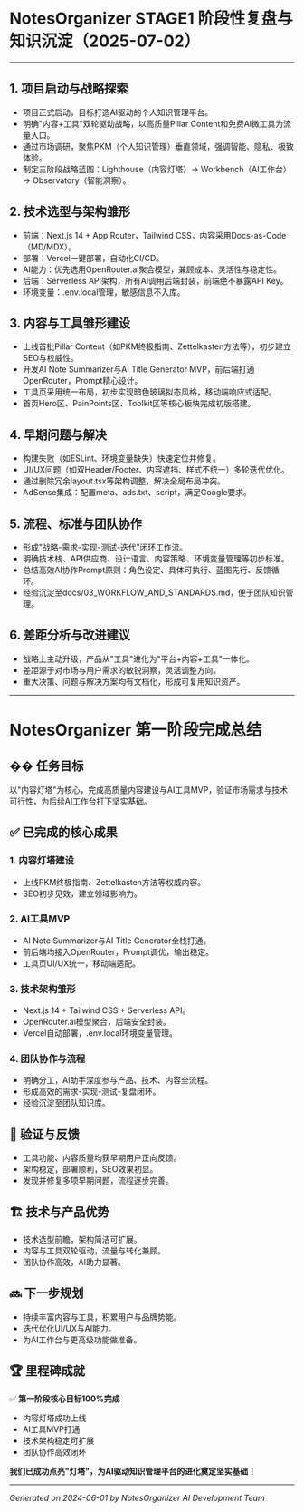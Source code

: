 # NotesOrganizer STAGE1 阶段性复盘与知识沉淀（2025-07-02）

---

## 1. 项目启动与战略探索
- 项目正式启动，目标打造AI驱动的个人知识管理平台。
- 明确"内容+工具"双轮驱动战略，以高质量Pillar Content和免费AI微工具为流量入口。
- 通过市场调研，聚焦PKM（个人知识管理）垂直领域，强调智能、隐私、极致体验。
- 制定三阶段战略蓝图：Lighthouse（内容灯塔）→ Workbench（AI工作台）→ Observatory（智能洞察）。

## 2. 技术选型与架构雏形
- 前端：Next.js 14 + App Router，Tailwind CSS，内容采用Docs-as-Code（MD/MDX）。
- 部署：Vercel一键部署，自动化CI/CD。
- AI能力：优先选用OpenRouter.ai聚合模型，兼顾成本、灵活性与稳定性。
- 后端：Serverless API架构，所有AI调用后端封装，前端绝不暴露API Key。
- 环境变量：.env.local管理，敏感信息不入库。

## 3. 内容与工具雏形建设
- 上线首批Pillar Content（如PKM终极指南、Zettelkasten方法等），初步建立SEO与权威性。
- 开发AI Note Summarizer与AI Title Generator MVP，前后端打通OpenRouter，Prompt精心设计。
- 工具页采用统一布局，初步实现暗色玻璃拟态风格，移动端响应式适配。
- 首页Hero区、PainPoints区、Toolkit区等核心板块完成初版搭建。

## 4. 早期问题与解决
- 构建失败（如ESLint、环境变量缺失）快速定位并修复。
- UI/UX问题（如双Header/Footer、内容遮挡、样式不统一）多轮迭代优化。
- 通过删除冗余layout.tsx等架构调整，解决全局布局冲突。
- AdSense集成：配置meta、ads.txt、script，满足Google要求。

## 5. 流程、标准与团队协作
- 形成"战略-需求-实现-测试-迭代"闭环工作流。
- 明确技术栈、API供应商、设计语言、内容策略、环境变量管理等初步标准。
- 总结高效AI协作Prompt原则：角色设定、具体可执行、蓝图先行、反馈循环。
- 经验沉淀至docs/03_WORKFLOW_AND_STANDARDS.md，便于团队知识管理。

## 6. 差距分析与改进建议
- 战略上主动升级，产品从"工具"进化为"平台+内容+工具"一体化。
- 差距源于对市场与用户需求的敏锐洞察，灵活调整方向。
- 重大决策、问题与解决方案均有文档化，形成可复用知识资产。

---

# NotesOrganizer 第一阶段完成总结

## �� 任务目标
以"内容灯塔"为核心，完成高质量内容建设与AI工具MVP，验证市场需求与技术可行性，为后续AI工作台打下坚实基础。

## ✅ 已完成的核心成果

### 1. 内容灯塔建设
- 上线PKM终极指南、Zettelkasten方法等权威内容。
- SEO初步见效，建立领域影响力。

### 2. AI工具MVP
- AI Note Summarizer与AI Title Generator全栈打通。
- 前后端均接入OpenRouter，Prompt调优，输出稳定。
- 工具页UI/UX统一，移动端适配。

### 3. 技术架构雏形
- Next.js 14 + Tailwind CSS + Serverless API。
- OpenRouter.ai模型聚合，后端安全封装。
- Vercel自动部署，.env.local环境变量管理。

### 4. 团队协作与流程
- 明确分工，AI助手深度参与产品、技术、内容全流程。
- 形成高效的需求-实现-测试-复盘闭环。
- 经验沉淀至团队知识库。

## 🧪 验证与反馈
- 工具功能、内容质量均获早期用户正向反馈。
- 架构稳定，部署顺利，SEO效果初显。
- 发现并修复多项早期问题，流程逐步完善。

## 🏗️ 技术与产品优势
- 技术选型前瞻，架构简洁可扩展。
- 内容与工具双轮驱动，流量与转化兼顾。
- 团队协作高效，AI助力显著。

## 🔜 下一步规划
- 持续丰富内容与工具，积累用户与品牌势能。
- 迭代优化UI/UX与AI能力。
- 为AI工作台与更高级功能做准备。

## 🏆 里程碑成就

✅ **第一阶段核心目标100%完成**
- 内容灯塔成功上线
- AI工具MVP打通
- 技术架构稳定可扩展
- 团队协作高效闭环

**我们已成功点亮"灯塔"，为AI驱动知识管理平台的进化奠定坚实基础！**

---

*Generated on 2024-06-01 by NotesOrganizer AI Development Team* 